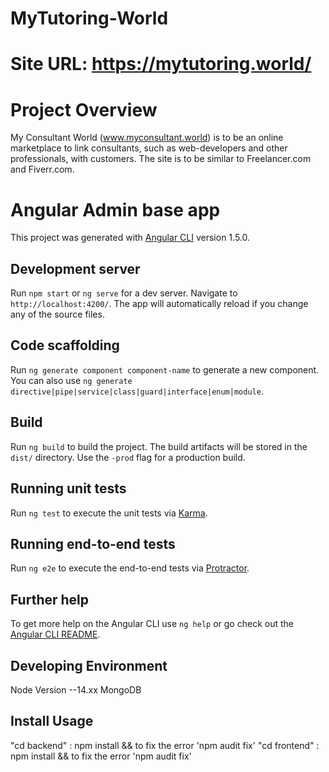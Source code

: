 # MyTutoring-World
# Site URL: https://mytutoring.world/

# Project Overview
My Consultant World (www.myconsultant.world) is to be an online marketplace to link consultants, such as web-developers and other professionals, with customers. The site is to be similar to Freelancer.com and Fiverr.com. 

# Angular Admin base app

This project was generated with [Angular CLI](https://github.com/angular/angular-cli) version 1.5.0.

## Development server

Run `npm start` or `ng serve` for a dev server. Navigate to `http://localhost:4200/`. The app will automatically reload if you change any of the source files.

## Code scaffolding

Run `ng generate component component-name` to generate a new component. You can also use `ng generate directive|pipe|service|class|guard|interface|enum|module`.

## Build

Run `ng build` to build the project. The build artifacts will be stored in the `dist/` directory. Use the `-prod` flag for a production build.

## Running unit tests

Run `ng test` to execute the unit tests via [Karma](https://karma-runner.github.io).

## Running end-to-end tests

Run `ng e2e` to execute the end-to-end tests via [Protractor](http://www.protractortest.org/).

## Further help

To get more help on the Angular CLI use `ng help` or go check out the [Angular CLI README](https://github.com/angular/angular-cli/blob/master/README.md).

## Developing Environment

Node Version --14.xx
MongoDB

## Install Usage

"cd backend" : npm install && to fix the error 'npm audit fix'
"cd frontend" : npm install && to fix the error 'npm audit fix'
